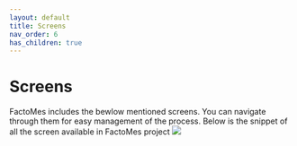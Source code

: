 ```yaml
---
layout: default
title: Screens
nav_order: 6
has_children: true
---
```

# Screens

FactoMes includes the bewlow mentioned screens. You can navigate through them for easy management of the process.
Below is the snippet of all the screen available in FactoMes project
 ![](../../../assets/images/screens/screens.png)







